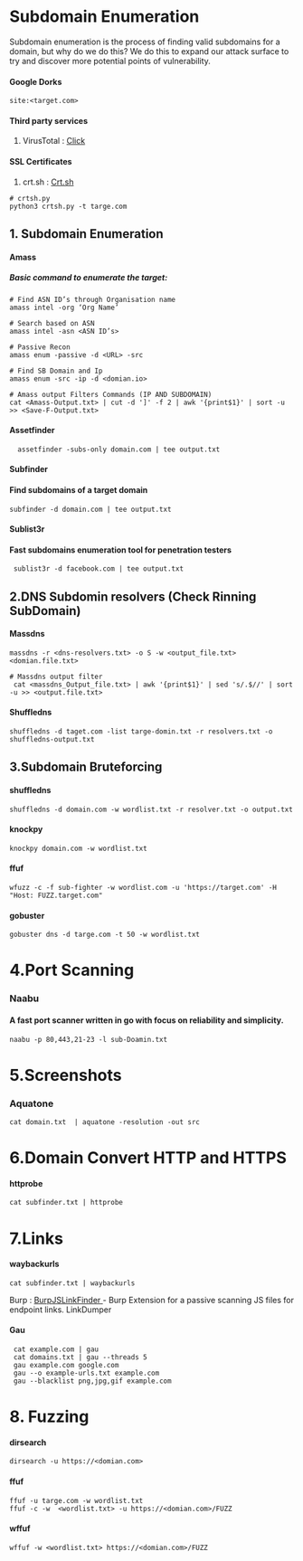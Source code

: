 # Subdomain Enumeration

  Subdomain enumeration is the process of finding valid subdomains for a domain, but why do we do this? We do this to expand our attack surface to try and discover more potential points of vulnerability.

#### Google Dorks 
`site:<target.com>`

#### Third party services
  1. VirusTotal : <a href="https://www.virustotal.com/gui/home/url">Click</a>

#### SSL Certificates
  1. crt.sh :  <a href="https://crt.sh/">Crt.sh</a>
  ```
  # crtsh.py
  python3 crtsh.py -t targe.com
  ```
## 1. Subdomain Enumeration
#### Amass
##### Basic command to enumerate the target:
  ```
  # Find ASN ID’s through Organisation name
  amass intel -org ‘Org Name’  

  # Search based on ASN                    
  amass intel -asn <ASN ID’s>  

  # Passive Recon                  
  amass enum -passive -d <URL> -src  

 # Find SB Domain and Ip
  amass enum -src -ip -d <domian.io>

  # Amass output Filters Commands (IP AND SUBDOMAIN)
  cat <Amass-Output.txt> | cut -d ']' -f 2 | awk '{print$1}' | sort -u >> <Save-F-Output.txt>
```
#### Assetfinder
```
  assetfinder -subs-only domain.com | tee output.txt 
```
#### Subfinder
#### Find subdomains of a target domain
```
subfinder -d domain.com | tee output.txt
```
#### Sublist3r
####  Fast subdomains enumeration tool for penetration testers
```
 sublist3r -d facebook.com | tee output.txt
```
## 2.DNS Subdomin resolvers (Check Rinning SubDomain)
#### Massdns
```
massdns -r <dns-resolvers.txt> -o S -w <output_file.txt> <domian.file.txt>

# Massdns output filter
 cat <massdns_Output_file.txt> | awk '{print$1}' | sed 's/.$//' | sort -u >> <output.file.txt>
```
#### Shuffledns
```
shuffledns -d taget.com -list targe-domin.txt -r resolvers.txt -o shuffledns-output.txt

```
## 3.Subdomain Bruteforcing
#### shuffledns
```
shuffledns -d domain.com -w wordlist.txt -r resolver.txt -o output.txt
```
#### knockpy 
```
knockpy domain.com -w wordlist.txt
```
#### ffuf 
```
wfuzz -c -f sub-fighter -w wordlist.com -u 'https://target.com' -H "Host: FUZZ.target.com" 
```
#### gobuster 
```
gobuster dns -d targe.com -t 50 -w wordlist.txt
```

# 4.Port Scanning
### Naabu 
#### A fast port scanner written in go with focus on reliability and simplicity.
```
naabu -p 80,443,21-23 -l sub-Doamin.txt
```

# 5.Screenshots
### Aquatone
```
cat domain.txt  | aquatone -resolution -out src

```
# 6.Domain Convert HTTP and HTTPS
#### httprobe
```
cat subfinder.txt | httprobe
```

# 7.Links
#### waybackurls
```
cat subfinder.txt | waybackurls
```
Burp : <a href=""> BurpJSLinkFinder </a>- Burp Extension for a passive scanning JS files for endpoint links.
LinkDumper
#### Gau
```
 cat example.com | gau
 cat domains.txt | gau --threads 5
 gau example.com google.com
 gau --o example-urls.txt example.com
 gau --blacklist png,jpg,gif example.com
```

# 8. Fuzzing
#### dirsearch
```
dirsearch -u https://<domian.com>
```
#### ffuf
```
ffuf -u targe.com -w wordlist.txt
ffuf -c -w  <wordlist.txt> -u https://<domian.com>/FUZZ
``` 
#### wffuf 
```
wffuf -w <wordlist.txt> https://<domian.com>/FUZZ
```